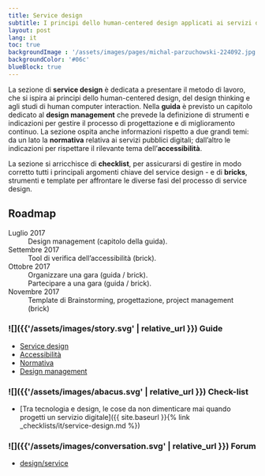 ```yaml
---
title: Service design
subtitle: I principi dello human-centered design applicati ai servizi digitali della pubblica amministrazione
layout: post
lang: it
toc: true
backgroundImage : '/assets/images/pages/michal-parzuchowski-224092.jpg'
backgroundColor: '#06c'
blueBlock: true
---
```


La sezione di **service design** è dedicata a presentare il metodo di lavoro, che si ispira ai principi dello human-centered design, del design thinking e agli studi di human computer  interaction. Nella **guida** è previsto un capitolo dedicato al **design management** che prevede la definizione di strumenti e indicazioni per gestire il processo di progettazione e di miglioramento continuo. La sezione ospita anche informazioni rispetto a due grandi temi: da un lato la **normativa** relativa ai servizi pubblici digitali; dall’altro le indicazioni per rispettare il rilevante tema dell’**accessibilità**.

La sezione si arricchisce di **checklist**, per assicurarsi di gestire in modo corretto tutti i principali argomenti chiave del service design -  e di **bricks**, strumenti e template per affrontare le diverse fasi del processo di service design.

## Roadmap

<dl class="Roadmap">
<dt>Luglio 2017</dt>
<dd>Design management (capitolo della guida).</dd>
<dt>Settembre 2017</dt>
<dd>Tool di verifica dell’accessibilità (brick).</dd>
<dt>Ottobre 2017</dt>
<dd>Organizzare una gara (guida / brick).</dd>
<dd>Partecipare a una gara  (guida / brick).</dd>
<dt>Novembre 2017</dt>
<dd>Template di Brainstorming, progettazione, project management (brick)</dd>
</dl>

### ![]({{'/assets/images/story.svg' | relative_url }}) Guide

- [Service design](https://design-italia.readthedocs.io/it/stable/doc/service-design.html)
- [Accessibilità](https://design-italia.readthedocs.io/it/stable/doc/service-design/accessibilita.html)
- [Normativa](https://design-italia.readthedocs.io/it/stable/doc/service-design/normativa.html)
- [Design management](https://design-italia.readthedocs.io/it/stable/doc/service-design/design-management.html)

### ![]({{'/assets/images/abacus.svg' | relative_url }}) Check-list

- [Tra tecnologia e design, le cose da non dimenticare mai quando progetti un servizio digitale]({{ site.baseurl }}{% link _checklists/it/service-design.md %})

### ![]({{'/assets/images/conversation.svg' | relative_url }}) Forum

- [design/service](https://forum.italia.it/c/design/service)
